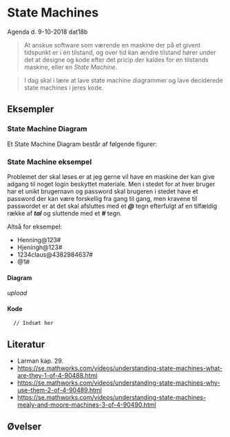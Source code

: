 # State Machines
Agenda d. 9-10-2018 dat18b

> At anskue software som værende en maskine der på et givent tidspunkt er i én tilstand, og over tid kan ændre tilstand hører under det at designe og kode efter det pricip der kaldes for en tilstands maskine, eller en _State Machine_.

> I dag skal i lære at lave state machine diagrammer og lave deciderede state machines i jeres kode.

## Eksempler
### State Machine Diagram
Et State Machine Diagram består af følgende figurer:

### State Machine eksempel
Problemet der skal løses er at jeg gerne vil have en maskine der kan give adgang til noget login beskyttet materiale. Men i stedet for at hver bruger har et unikt brugernavn og password skal brugeren i stedet have et password der kan være forskellig fra gang til gang, men kravene til passwordet er at det skal afsluttes med et **_@_** tegn efterfulgt af en tilfældig række af **_tal_** og sluttende med et **_#_** tegn. 

Altså for eksempel: 

* Henning@123#
* Hjeningh@123#
* 1234claus@4382984637#
* @1#

#### Diagram
_upload_

#### Kode

````   
  // Indsæt her

````   




## Literatur
* Larman kap. 29.
* https://se.mathworks.com/videos/understanding-state-machines-what-are-they-1-of-4-90488.html
* https://se.mathworks.com/videos/understanding-state-machines-why-use-them-2-of-4-90489.html
* https://se.mathworks.com/videos/understanding-state-machines-mealy-and-moore-machines-3-of-4-90490.html


## Øvelser

<!-- Kom på et ikke alt for kompliceret eksempel, lave et stae machine diagram og omsæt det til kode og vis det for os andre sidst på dagen. -->
